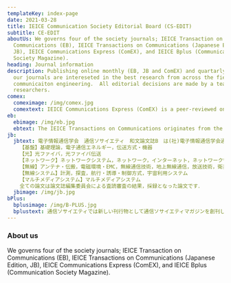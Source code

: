 ```yaml
---
templateKey: index-page
date: 2021-03-28
title: IEICE Communication Society Editorial Board (CS-EDIT)
subtitle: CE-EDIT
aboutUs: We governs four of the society journals; IEICE Transaction on
  Communications (EB), IEICE Transactions on Communications (Japanese Edition,
  JB), IEICE Communications Express (ComEX), and IEICE Bplus (Communication
  Society Magazine).
heading: Journal information
description: Publishing online monthly (EB, JB and ComEX) and quartarly (Bplus),
  our journals are intereseted in the best research from across the field of
  communicaiton engineering.  All editorial decisions are made by a team of top
  researchers.
comex:
  comeximage: /img/comex.jpg
  comextext: IEICE Communications Express (ComEX) is a peer-reviewed online letter journal published by the Institute of Electronics, Information and Communication Engineers (IEICE) and edited by the IEICE Communications Society. ComEX covers the entire field of communications. ComEX is a medium where researchers provide and exchange new topics easily and in a timely manner. Materials contained in the first several years will be freely available for anyone to read, download, or print from the journal web site.
eb:
  ebimage: /img/eb.jpg
  ebtext: The IEICE Transactions on Communications originates from the IEICE Transactions (Japanese language) that started in 1918, and took the current form in 1991 as one of the four English-language Transactions.  It receives about 600 paper-submissions every year, of which over 60 percent come from countries outside Japan. Among those contributions, only high quality and outstanding papers are published on a monthly basis. The peer-review process is careful but yet efficient; it typically takes less than 12 months from submission to publication.
jb:
  jbtext: 電子情報通信学会　通信ソサイエティ　和文論文誌B　は(社)電子情報通信学会通信ソサエティが発行する和文論文誌です．本論文誌の対象分野は次のとおりです．
    【基盤】基礎理論，電子通信エネルギー，伝送方式・機器
    【光】光ファイバ，光ファイバ伝送 
    【ネットワーク】ネットワークシステム，ネットワーク，インターネット，ネットワーク管理・オペレーション
    【無線】アンテナ・伝搬，電磁環境・EMC，無線通信技術，地上無線通信，放送技術，衛星通信
    【無線システム】計測，探査，航行・誘導・制御方式，宇宙利用システム
    【マルチメディアシステム】マルチメディアシステム
    全ての論文は論文誌編集委員会による査読審査の結果，採録となった論文です．
  jbimage: /img/jb.jpg
bPlus:
  bplusimage: /img/B-PLUS.jpg
  bplustext: 通信ソサイエティでは新しい刊行物として通信ソサイエティマガジンを創刊しました．学会は今までには論文，技術報告，書籍，会誌（現在の学会誌）等で会員の皆様に電子情報通信分野の情報をお届けしてまいりました．マガジンはIEEEのソサイエティ誌をモデルとしておりますが，委員会ではそれにとらわれることなく，精力的に新しいコンセプトを議論し、皆様にお届けします。
---
```


### About us

We governs four of the society journals; IEICE Transaction on Communications (EB), IEICE Transactions on Communications (Japanese Edition, JB), IEICE Communications Express (ComEX), and IEICE Bplus (Communication Society Magazine).